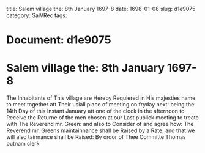 title: Salem village the: 8th January 1697-8
date: 1698-01-08
slug: d1e9075
category: SalVRec
tags: 




# Document: d1e9075


# Salem village the: 8th January 1697-8

The Inhabitants of This village are Hereby Requiered in His majesties name to meet together att Their usiall place of meeting on fryday next: being the: 14th Day of this Instant January att one of the clock in the afternoon to Receive the Returne of the men chosen at our Last publick meeting to treate with The Reverend mr. Green: and also to Consider of and agree how: The Reverend mr. Greens maintainnance shall be Raised by a Rate: and that we will also tainnance shall be Raised: By ordor of Thee Committe Thomas putnam clerk
